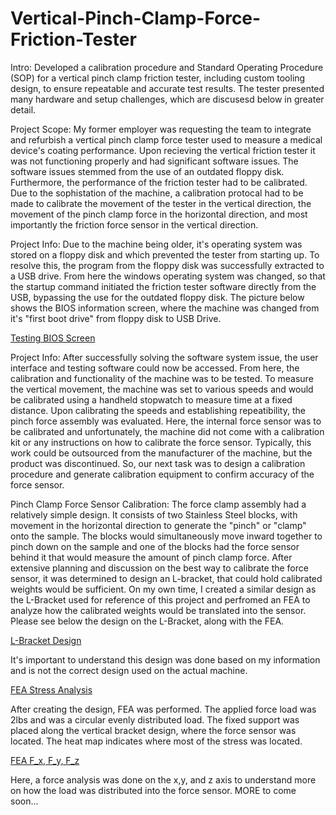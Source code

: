 # Vertical-Pinch-Clamp-Force-Friction-Tester
Intro: Developed a calibration procedure and Standard Operating Procedure (SOP) for a vertical pinch clamp friction tester, including custom tooling design, to ensure repeatable and accurate test results. The tester presented many hardware and setup challenges, which are discusesd below in greater detail.

Project Scope: My former employer was requesting the team to integrate and refurbish a vertical pinch clamp force tester used to measure a medical device's coating performance. Upon recieving the vertical friction tester it was not functioning properly and had significant software issues. The software issues stemmed from the use of an outdated floppy disk. Furthermore, the performance of the friction tester had to be calibrated. Due to the sophistation of the machine, a calibration protocal had to be made to calibrate the movement of the tester in the vertical direction, the movement of the pinch clamp force in the horizontal direction, and most importantly the friction force sensor in the vertical direction. 


Project Info: Due to the machine being older, it's operating system was stored on a floppy disk and which prevented the tester from starting up. To resolve this, the program from the floppy disk was successfully extracted to a USB drive. From here the windows operating system was changed, so that the startup command initiated the friction tester software directly from the USB, bypassing the use for the outdated floppy disk. The picture below shows the BIOS information screen, where the machine was changed from it's "first boot drive" from floppy disk to USB Drive.

[Testing BIOS Screen](https://github.com/Franzvd14/Vertical-Pinch-Clamp-Force-Friction-Tester/blob/main/IMG_6392.jpg)

Project Info: After successfully solving the software system issue, the user interface and testing software could now be accessed. From here, the calibration and functionality of the machine was to be tested. To measure the vertical movement, the machine was set to various speeds and would be calibrated using a handheld stopwatch to measure time at a fixed distance. Upon calibrating the speeds and establishing repeatibility, the pinch force assembly was evaluated. Here, the internal force sensor was to be calibrated and unfortunately, the machine did not come with a calibration kit or any instructions on how to calibrate the force sensor. Typically, this work could be outsourced from the manufacturer of the machine, but the product was discontinued. So, our next task was to design a calibration procedure and generate calibration equipment to confirm accuracy of the force sensor.

Pinch Clamp Force Sensor Calibration: The force clamp assembly had a relatively simple design. It consists of two Stainless Steel blocks, with movement in the horizontal direction to generate the "pinch" or "clamp" onto the sample. The blocks would simultaneously move inward together to pinch down on the sample and one of the blocks had the force sensor behind it that would measure the amount of pinch clamp force. After extensive planning and discussion on the best way to calibrate the force sensor, it was determined to design an L-bracket, that could hold calibrated weights would be sufficient. On my own time, I created a similar design as the L-Bracket used for reference of this project and perfromed an FEA to analyze how the calibrated weights would be translated into the sensor. Please see below the design on the L-Bracket, along with the FEA.

[L-Bracket Design](https://github.com/Franzvd14/Vertical-Pinch-Clamp-Force-Friction-Tester/blob/main/L%20Bracket.pdf)

It's important to understand this design was done based on my information and is not the correct design used on the actual machine.

[FEA Stress Analysis](https://github.com/Franzvd14/Vertical-Pinch-Clamp-Force-Friction-Tester/blob/main/Screenshot%202025-08-31%20171741.png)

After creating the design, FEA was performed. The applied force load was 2lbs and was a circular evenly distributed load. The fixed support was placed along the vertical bracket design, where the force sensor was located. The heat map indicates where most of the stress was located.

[FEA F_x, F_y, F_z](https://github.com/Franzvd14/Vertical-Pinch-Clamp-Force-Friction-Tester/blob/main/Screenshot%202025-08-31%20171722.png)

Here, a force analysis was done on the x,y, and z axis to understand more on how the load was distributed into the force sensor. MORE to come soon...
